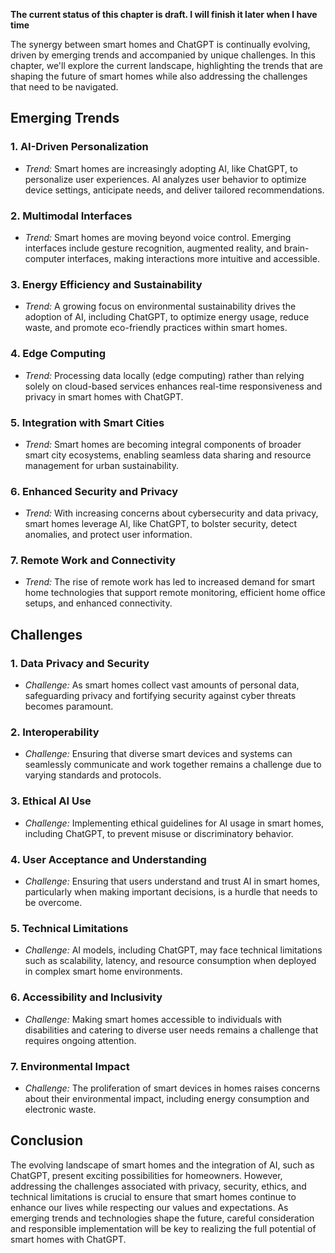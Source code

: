 **The current status of this chapter is draft. I will finish it later when I have time**

The synergy between smart homes and ChatGPT is continually evolving, driven by emerging trends and accompanied by unique challenges. In this chapter, we'll explore the current landscape, highlighting the trends that are shaping the future of smart homes while also addressing the challenges that need to be navigated.

**Emerging Trends**
-------------------

### **1. AI-Driven Personalization**

* *Trend:* Smart homes are increasingly adopting AI, like ChatGPT, to personalize user experiences. AI analyzes user behavior to optimize device settings, anticipate needs, and deliver tailored recommendations.

### **2. Multimodal Interfaces**

* *Trend:* Smart homes are moving beyond voice control. Emerging interfaces include gesture recognition, augmented reality, and brain-computer interfaces, making interactions more intuitive and accessible.

### **3. Energy Efficiency and Sustainability**

* *Trend:* A growing focus on environmental sustainability drives the adoption of AI, including ChatGPT, to optimize energy usage, reduce waste, and promote eco-friendly practices within smart homes.

### **4. Edge Computing**

* *Trend:* Processing data locally (edge computing) rather than relying solely on cloud-based services enhances real-time responsiveness and privacy in smart homes with ChatGPT.

### **5. Integration with Smart Cities**

* *Trend:* Smart homes are becoming integral components of broader smart city ecosystems, enabling seamless data sharing and resource management for urban sustainability.

### **6. Enhanced Security and Privacy**

* *Trend:* With increasing concerns about cybersecurity and data privacy, smart homes leverage AI, like ChatGPT, to bolster security, detect anomalies, and protect user information.

### **7. Remote Work and Connectivity**

* *Trend:* The rise of remote work has led to increased demand for smart home technologies that support remote monitoring, efficient home office setups, and enhanced connectivity.

**Challenges**
--------------

### **1. Data Privacy and Security**

* *Challenge:* As smart homes collect vast amounts of personal data, safeguarding privacy and fortifying security against cyber threats becomes paramount.

### **2. Interoperability**

* *Challenge:* Ensuring that diverse smart devices and systems can seamlessly communicate and work together remains a challenge due to varying standards and protocols.

### **3. Ethical AI Use**

* *Challenge:* Implementing ethical guidelines for AI usage in smart homes, including ChatGPT, to prevent misuse or discriminatory behavior.

### **4. User Acceptance and Understanding**

* *Challenge:* Ensuring that users understand and trust AI in smart homes, particularly when making important decisions, is a hurdle that needs to be overcome.

### **5. Technical Limitations**

* *Challenge:* AI models, including ChatGPT, may face technical limitations such as scalability, latency, and resource consumption when deployed in complex smart home environments.

### **6. Accessibility and Inclusivity**

* *Challenge:* Making smart homes accessible to individuals with disabilities and catering to diverse user needs remains a challenge that requires ongoing attention.

### **7. Environmental Impact**

* *Challenge:* The proliferation of smart devices in homes raises concerns about their environmental impact, including energy consumption and electronic waste.

**Conclusion**
--------------

The evolving landscape of smart homes and the integration of AI, such as ChatGPT, present exciting possibilities for homeowners. However, addressing the challenges associated with privacy, security, ethics, and technical limitations is crucial to ensure that smart homes continue to enhance our lives while respecting our values and expectations. As emerging trends and technologies shape the future, careful consideration and responsible implementation will be key to realizing the full potential of smart homes with ChatGPT.
